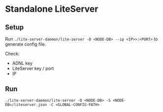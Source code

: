 # Standalone LiteServer

## Setup 

Run `./lite-server-daemon/lite-server -D <NODE-DB> --ip <IP>>:<PORT>` to generate config file.

Check:
- ADNL key
- LiteServer key / port
- IP

## Run

`./lite-server-daemon/lite-server -D <NODE-DB> -S <NODE-DB>/liteserver.json -C <GLOBAL-CONFIG-PATH>`
